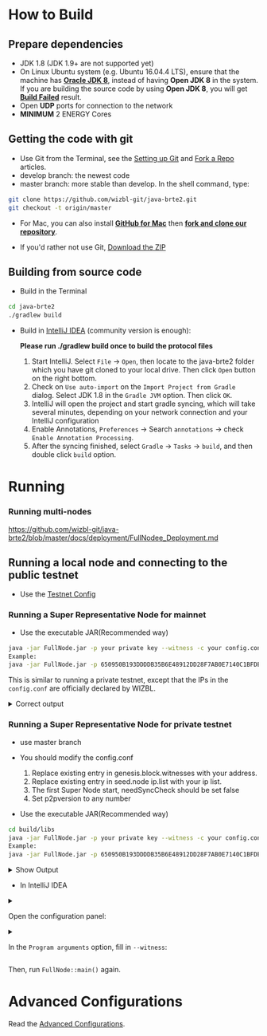 # How to Build

## Prepare dependencies

* JDK 1.8 (JDK 1.9+ are not supported yet)
* On Linux Ubuntu system (e.g. Ubuntu 16.04.4 LTS), ensure that the machine has [__Oracle JDK 8__](https://www.digitalocean.com/community/tutorials/how-to-install-java-with-apt-get-on-ubuntu-16-04), instead of having __Open JDK 8__ in the system. If you are building the source code by using __Open JDK 8__, you will get [__Build Failed__](https://github.com/tronprotocol/java-tron/issues/337) result.
* Open **UDP** ports for connection to the network
* **MINIMUM** 2 ENERGY Cores

## Getting the code with git

* Use Git from the Terminal, see the [Setting up Git](https://help.github.com/articles/set-up-git/) and [Fork a Repo](https://help.github.com/articles/fork-a-repo/) articles.
* develop branch: the newest code 
* master branch: more stable than develop.
In the shell command, type:
```bash
git clone https://github.com/wizbl-git/java-brte2.git
git checkout -t origin/master
```

* For Mac, you can also install **[GitHub for Mac](https://mac.github.com/)** then **[fork and clone our repository](https://guides.github.com/activities/forking/)**. 

* If you'd rather not use Git, [Download the ZIP](https://github.com/wizbl-git/java-brte2/archive/develop.zip)


## Building from source code

* Build in the Terminal

```bash
cd java-brte2
./gradlew build
```


* Build in [IntelliJ IDEA](https://www.jetbrains.com/idea/) (community version is enough):

  **Please run ./gradlew build once to build the protocol files**

  1. Start IntelliJ. Select `File` -> `Open`, then locate to the java-brte2 folder which you have git cloned to your local drive. Then click `Open` button on the right bottom.
  2. Check on `Use auto-import` on the `Import Project from Gradle` dialog. Select JDK 1.8 in the `Gradle JVM` option. Then click `OK`.
  3. IntelliJ will open the project and start gradle syncing, which will take several minutes, depending on your network connection and your IntelliJ configuration
  4. Enable Annotations, `Preferences` -> Search `annotations` -> check `Enable Annotation Processing`.
  5. After the syncing finished, select `Gradle` -> `Tasks` -> `build`, and then double click `build` option.
  
# Running

### Running multi-nodes

https://github.com/wizbl-git/java-brte2/blob/master/docs/deployment/FullNodee_Deployment.md

## Running a local node and connecting to the public testnet 

* Use the [Testnet Config](src/main/resources/testnet-config.conf)


### Running a Super Representative Node for mainnet

* Use the executable JAR(Recommended way)

```bash
java -jar FullNode.jar -p your private key --witness -c your config.conf(Example：/data/java-brte2/config.conf)
Example:
java -jar FullNode.jar -p 650950B193DDDDB35B6E48912DD28F7AB0E7140C1BFDEFD493348F02295BD812 --witness -c /data/java-brte2/config.conf

```

This is similar to running a private testnet, except that the IPs in the `config.conf` are officially declared by WIZBL.

<details>
<summary>Correct output</summary>

```bash

20:43:18.138 INFO  [main] [o.t.p.FullNode](FullNode.java:21) Full node running.
20:43:18.486 INFO  [main] [o.t.c.c.a.Args](Args.java:429) Bind address wasn't set, Punching to identify it...
20:43:18.493 INFO  [main] [o.t.c.c.a.Args](Args.java:433) UDP local bound to: 10.0.8.146
20:43:18.495 INFO  [main] [o.t.c.c.a.Args](Args.java:448) External IP wasn't set, using checkip.amazonaws.com to identify it...
20:43:19.450 INFO  [main] [o.t.c.c.a.Args](Args.java:461) External address identified: 47.74.147.87
20:43:19.599 INFO  [main] [o.s.c.a.AnnotationConfigApplicationContext](AbstractApplicationContext.java:573) Refreshing org.springframework.context.annotation.AnnotationConfigApplicationContext@124c278f: startup date [Fri Apr 27 20:43:19 CST 2018]; root of context hierarchy
20:43:19.972 INFO  [main] [o.s.b.f.a.AutowiredAnnotationBeanPostProcessor](AutowiredAnnotationBeanPostProcessor.java:153) JSR-330 'javax.inject.Inject' annotation found and supported for autowiring
20:43:20.380 INFO  [main] [o.t.c.d.DynamicPropertiesStore](DynamicPropertiesStore.java:244) update latest block header timestamp = 0
20:43:20.383 INFO  [main] [o.t.c.d.DynamicPropertiesStore](DynamicPropertiesStore.java:252) update latest block header number = 0
20:43:20.393 INFO  [main] [o.t.c.d.DynamicPropertiesStore](DynamicPropertiesStore.java:260) update latest block header id = 00
20:43:20.394 INFO  [main] [o.t.c.d.DynamicPropertiesStore](DynamicPropertiesStore.java:265) update state flag = 0
20:43:20.559 INFO  [main] [o.t.c.c.TransactionCapsule](TransactionCapsule.java:83) Transaction create succeeded！
20:43:20.567 INFO  [main] [o.t.c.c.TransactionCapsule](TransactionCapsule.java:83) Transaction create succeeded！
20:43:20.568 INFO  [main] [o.t.c.c.TransactionCapsule](TransactionCapsule.java:83) Transaction create succeeded！
20:43:20.568 INFO  [main] [o.t.c.c.TransactionCapsule](TransactionCapsule.java:83) Transaction create succeeded！
20:43:20.569 INFO  [main] [o.t.c.c.TransactionCapsule](TransactionCapsule.java:83) Transaction create succeeded！
20:43:20.596 INFO  [main] [o.t.c.d.Manager](Manager.java:300) create genesis block
20:43:20.607 INFO  [main] [o.t.c.d.Manager](Manager.java:306) save block: BlockCapsule

```

Then observe whether block synchronization success，If synchronization successfully explains the success of the super node

</details>


### Running a Super Representative Node for private testnet
* use master branch
* You should modify the config.conf
  1. Replace existing entry in genesis.block.witnesses with your address.
  2. Replace existing entry in seed.node ip.list with your ip list.
  3. The first Super Node start, needSyncCheck should be set false
  4. Set p2pversion to any number 

* Use the executable JAR(Recommended way)

```bash
cd build/libs
java -jar FullNode.jar -p your private key --witness -c your config.conf (Example：/data/java-brte2/config.conf)
Example:
java -jar FullNode.jar -p 650950B193DDDDB35B6E48912DD28F7AB0E7140C1BFDEFD493348F02295BD812 --witness -c /data/java-brte2/config.conf

```

<details>
<summary>Show Output</summary>

```bash
> ./gradlew run -Pwitness

> Task :generateProto UP-TO-DATE
Using TaskInputs.file() with something that doesn't resolve to a File object has been deprecated and is scheduled to be removed in Gradle 5.0. Use TaskInputs.files() instead.

> Task :run 

20:21:33.916 INFO  [main] [c.w.p.FullNode](FullNode.java:47) not in debug mode, it will check energy time
20:21:34.021 INFO  [main] [c.w.c.a.Brte2ApplicationContext](AbstractApplicationContext.java:573) Refreshing com.wizbl.common.application.Brte2ApplicationContext@13b13b5d: startup date [Mon Jan 03 20:21:34 KST 2022]; root of context hierarchy
20:21:34.622 INFO  [main] [o.s.b.f.a.AutowiredAnnotationBeanPostProcessor](AutowiredAnnotationBeanPostProcessor.java:153) JSR-330 'javax.inject.Inject' annotation found and supported for autowiring
20:21:35.524 INFO  [main] [NodeManager](NodeManager.java:100) homeNode : Node{ host='120.17.80.224', port=42060, id=7920adca836f24014edaa168cd1952dee91c9792e104e9a1c3c2eebab2d46d0ccfcb694d9e460b8b4af3f5ae3811c4d4dd04267bb3cc0141e9500cdf0e5c0295}
20:21:35.524 INFO  [main] [NodeManager](NodeManager.java:101) bootNodes : size= 1
20:21:36.202 INFO  [main] [c.w.c.o.s.PeerConnectionCheckService](PeerConnectionCheckService.java:46) start the PeerConnectionCheckService
20:21:36.250 INFO  [main] [c.w.p.FullNode](FullNode.java:87) ********register application shutdown hook********
20:21:36.279 INFO  [DiscoverServer] [DiscoverServer](DiscoverServer.java:104) Discovery server started, bind port 42060
20:21:36.281 INFO  [nioEventLoopGroup-2-1] [NodeManager](NodeManager.java:147) Reading Node statistics from PeersStore: 12 nodes.
20:21:36.391 INFO  [main] [c.w.c.s.RpcApiService](RpcApiService.java:125) RpcApiService started, listening on 44160
20:21:36.399 INFO  [main] [o.e.j.u.log](Log.java:193) Logging initialized @3990ms to org.eclipse.jetty.util.log.Slf4jLog
20:21:36.548 WARN  [main] [o.e.j.s.h.ContextHandler](ContextHandler.java:1566) o.e.j.s.ServletContextHandler@176f7f3b{/,null,UNAVAILABLE} contextPath ends with /
20:21:36.562 INFO  [main] [o.e.j.s.Server](Server.java:374) jetty-9.4.11.v20180605; built: 2018-06-05T18:24:03.829Z; git: d5fc0523cfa96bfebfbda19606cad384d772f04c; jvm 1.8.0_202-b08
20:21:36.595 INFO  [main] [o.e.j.s.session](DefaultSessionIdManager.java:365) DefaultSessionIdManager workerName=node0
20:21:36.596 INFO  [main] [o.e.j.s.session](DefaultSessionIdManager.java:370) No SessionScavenger set, using defaults
20:21:36.597 INFO  [main] [o.e.j.s.session](HouseKeeper.java:149) node0 Scavenging every 660000ms
20:21:36.608 INFO  [main] [o.e.j.s.h.ContextHandler](ContextHandler.java:851) Started o.e.j.s.ServletContextHandler@176f7f3b{/wallet,null,AVAILABLE}
20:21:36.615 INFO  [main] [o.e.j.s.AbstractConnector](AbstractConnector.java:289) Started ServerConnector@30c1da48{HTTP/1.1,[http/1.1]}{0.0.0.0:43160}
20:21:36.615 INFO  [main] [o.e.j.s.Server](Server.java:411) Started @4206ms
20:21:36.622 INFO  [main] [c.w.c.s.i.RpcApiServiceOnSolidity](RpcApiServiceOnSolidity.java:95) RpcApiServiceOnSolidity started, listening on 44260
20:21:36.623 INFO  [main] [o.e.j.s.Server](Server.java:374) jetty-9.4.11.v20180605; built: 2018-06-05T18:24:03.829Z; git: d5fc0523cfa96bfebfbda19606cad384d772f04c; jvm 1.8.0_202-b08
20:21:36.624 INFO  [main] [o.e.j.s.session](DefaultSessionIdManager.java:365) DefaultSessionIdManager workerName=node0
20:21:36.624 INFO  [main] [o.e.j.s.session](DefaultSessionIdManager.java:370) No SessionScavenger set, using defaults
20:21:36.624 INFO  [main] [o.e.j.s.session](HouseKeeper.java:149) node0 Scavenging every 660000ms
20:21:36.625 INFO  [main] [o.e.j.s.h.ContextHandler](ContextHandler.java:851) Started o.e.j.s.ServletContextHandler@4f94e148{/,null,AVAILABLE}
20:21:36.626 INFO  [main] [o.e.j.s.AbstractConnector](AbstractConnector.java:289) Started ServerConnector@7ff8a9dc{HTTP/1.1,[http/1.1]}{0.0.0.0:43260}
20:21:36.627 INFO  [main] [o.e.j.s.Server](Server.java:411) Started @4217ms
20:21:36.628 INFO  [main] [ChannelManager](ChannelManager.java:76) Trust peer size 1
20:21:36.637 INFO  [main] [c.w.c.n.n.NodeImpl](NodeImpl.java:586) other peer is nil, please wait ... 

```

</details>

* In IntelliJ IDEA
  
<details>
<summary>

Open the configuration panel:

</summary>

![](docs/images/program_configure.png)

</details>  

<details>
<summary>

In the `Program arguments` option, fill in `--witness`:

</summary>

![](docs/images/set_witness_param.jpeg)

</details> 

Then, run `FullNode::main()` again.

# Advanced Configurations

Read the [Advanced Configurations](src/main/java/com/wizbl/core/config/README.md).

